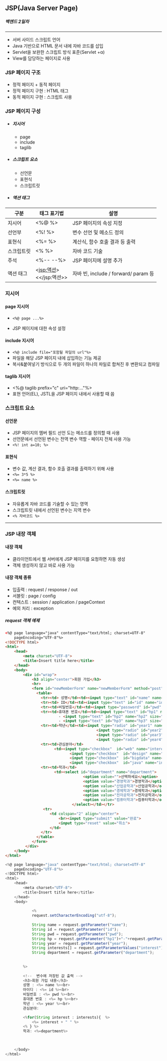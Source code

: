 ## JSP(Java Server Page)

##### 백엔드 2일차

---

- 서버 사이드 스크립트 언어
- Java 기반으로 HTML 문서 내에 자바 코드를 삽입
- Servlet을 보완한 스크립트 방식 표준(Servlet +α)
- View를 담당하는 페이지로 사용

### JSP 페이지 구조

- 정적 페이지 + 동적 페이지
- 정적 페이지 구현 : HTML 태그
- 동적 페이지 구현 : 스크립트 사용

### JSP 페이지 구성

- ##### 지시어 

  - page
  - include
  - taglib

- ##### 스크립트 요소

  - 선언문
  - 표현식
  - 스크립트릿

- ##### 액션 태그

| 구분       | 태그 표기법                     | 설명                                 |
| ---------- | ------------------------------- | ------------------------------------ |
| 지시어     | <%@   %>                        | JSP 페이지의 속성 지정               |
| 선언부     | <%!      %>                     | 변수 선언 및 메소드 정의             |
| 표현식     | <%=     %>                      | 계산식, 함수 호출 결과 등 출력       |
| 스크립트릿 | <%      %>                      | 자바 코드 기술                       |
| 주석       | <%--  --%>                      | JSP 페이지에 설명 추가               |
| 액션 태그  | <<jsp:액션>><br /><</jsp:액션>> | 자바 빈, include / forward/ param 등 |

### 지시어

#### page 지시어

- `<%@ page ...%>`

- JSP 페이지에 대한 속성 설정

#### include 지시어

- `<%@ include file="포함될 파일의 url"%>`
- 파일을 해당 JSP 페이지 내에 삽입하는 기능 제공
- 복사&붙여넣기 방식으로 두 개의 파일이 하나의 파일로 합쳐진 후 변환되고 컴파일

#### taglib 지시어

- <%@ taglib prefix="c" uri="http:..."%>
- 표현 언어(EL), JSTL을 JSP 페이지 내에서 사용할 때 씀

### 스크립트 요소 

#### 선언문

- JSP 페이지의 멤버 필드 선언 도는 메소드를 정의할 때 사용
- 선언문에서 선언된 변수는 전역 변수 역할 - 페이지 전체 사용 가능
- `<%! int a=10; %>`

#### 표현식

- 변수 값, 계산 결과, 함수 호출 결과를 출력하기 위해 사용
- `<%= 3*5 %>`
- `<%= name %>`

#### 스크립트릿

- 자유롭게 자바 코드를 기술할 수 있는 영역
- 스크립트릿 내에서 선언된 변수는 지역 변수
- `<% 자바코드 %>`

---

### JSP 내장 객체

#### 내장 객체

- 클라이언트에서 웹 서버에게 JSP 페이지를 요청하면 자동 생성
- 객체 생성하지 않고 바로 사용 가능

#### 내장 객체 종류

- 입출력 : request / response / out
- 서블릿 : page / config
- 컨텍스트 : session / application / pageContext
- 예외 처리 : exception

##### request 객체 예제

```html
<%@ page language="java" contentType="text/html; charset=UTF-8"
    pageEncoding="UTF-8"%>
<!DOCTYPE html>
<html>
	<head>
		<meta charset="UTF-8">
		<title>Insert title here</title>
	</head>
	<body>
		<div id="wrap">
	        <h3 align="center">회원 가입</h3>
	        <hr>
	        <form id="newMemberForm" name="newMemberForm" method="post" action="requestFormOk.jsp">
	          <table>
	          	<tr><td> 성명</td><td><input type="text" id="name" name="name"></td></tr>
	            <tr><td> ID</td><td><input type="text" id="id" name="id"></td></tr>
	            <tr><td>비밀번호</td><td><input type="password" id="pwd" name="pwd"></td></tr>
	            <tr><td>휴대폰 번호</td><td><input type="text" id="hp1" name="hp1" size="3"> 
	                    - <input type="text" id="hp2" name="hp2" size="4">
	                    - <input type="text" id="hp3" name="hp3" size="4"></td></tr>   
	            <tr><td>학년</td><td><input type="radio" id="year1" name="year" value="1" >1학년
	                                     <input type="radio" id="year2" name="year" value="2">2학년
	                                     <input type="radio" id="year3" name="year" value="3">3학년
	                                     <input type="radio" id="year4" name="year" value="4">4학년</td></tr>
	            <tr><td>관심분야</td>
	                  <td><input type="checkbox"  id="web" name="interest" value="웹 프로그래밍">웹 프로그래밍
	                         <input type="checkbox"  id="design" name="interest" value="파이썬">파이썬
	                         <input type="checkbox"  id="bigdata" name="interest" value="빅데이터">빅데이터
	                         <input type="checkbox"  id="java" name="interest" value="자바">자바 프로그래밍</td></tr>
	            <tr><td>학과</td>
	                  <td><select id="department" name="department">
	                               <option value="">선택하세요</option>
								   <option value="경영학과">경영학과</option>
								   <option value="산업공학과">산업공학과</option>
								   <option value="경제학과">경제학과</option>
								   <option value="전자공학과">전자공학과</option>
								   <option value="컴퓨터학과">컴퓨터학과</option>
	                          </select></td></tr>
	             <tr>
	                <td colspan="2" align="center">
	                    <br><input type="submit" value="완료">
	                    <input type="reset" value="취소">
	                </td>
	            </tr>             
	          </table>
      		</form>	
      	 </div>            
    </body>
</html>
```

```javascript
<%@ page language="java" contentType="text/html; charset=UTF-8"
    pageEncoding="UTF-8"%>
<!DOCTYPE html>
<html>
	<head>
		<meta charset="UTF-8">
		<title>Insert title here</title>
	</head>
	<body>
		
			<%
			request.setCharacterEncoding("utf-8"); 
			
			String name = request.getParameter("name");
			String id = request.getParameter("id");
			String pwd = request.getParameter("pwd");
			String hp = request.getParameter("hp1")+"-"+request.getParameter("hp2")+"-"+request.getParameter("hp3");
			String year = request.getParameter("year");
			String interests[] = request.getParameterValues("interest");
			String department = request.getParameter("department");
				
		
		%>
		
		<!--  변수에 저장된 값 출력 -->
		<h3>회원 가입 내용</h3>
		성명 : <%= name %><br>
		아이디 : <%= id %><br>
		비밀번호 : <%= pwd %><br>
		휴대폰 번호 : <%= hp %><br>
		학년 : <%= year %><br>
		관심분야:

		<%for(String interest : interests){  %>
			<%= interest + " " %>
		<% } %>
		학과: <%=department%>
		

	
	</body>
</html>
```


